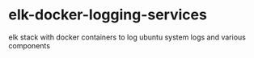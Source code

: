 # elk-docker-logging-services
elk stack with docker containers to log ubuntu system logs and various components

